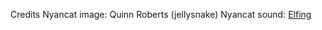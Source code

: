 Credits
Nyancat image: Quinn Roberts (jellysnake)
Nyancat sound: [Elfing](https://soundcloud.com/elfing/nyan-cat-music)
